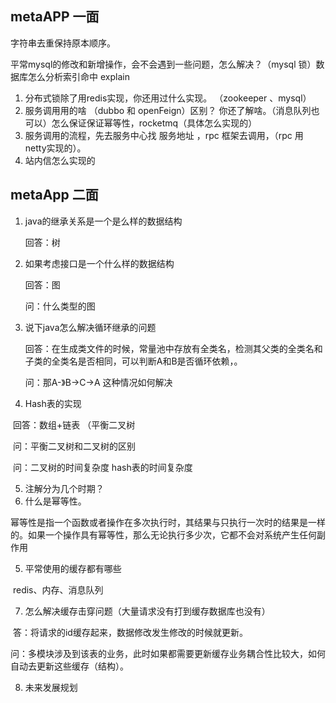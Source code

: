## **metaAPP 一面**

字符串去重保持原本顺序。

平常mysql的修改和新增操作，会不会遇到一些问题，怎么解决？（mysql 锁）数据库怎么分析索引命中 explain

1. 分布式锁除了用redis实现，你还用过什么实现。 （zookeeper 、mysql）
2. 服务调用用的啥 （dubbo 和 openFeign）区别？ 你还了解啥。（消息队列也可以）怎么保证保证幂等性，rocketmq（具体怎么实现的）
3. 服务调用的流程，先去服务中心找 服务地址 ，rpc 框架去调用，（rpc 用 netty实现的）。
4. 站内信怎么实现的

## **metaApp 二面**

1. java的继承关系是一个是么样的数据结构  

   回答：树

2. 如果考虑接口是一个什么样的数据结构

   回答：图 

   问：什么类型的图 

3. 说下java怎么解决循环继承的问题

   回答：在生成类文件的时候，常量池中存放有全类名，检测其父类的全类名和子类的全类名是否相同，可以判断A和B是否循环依赖，。

   问：那A-》B->C->A 这种情况如何解决

4. Hash表的实现

​		回答：数组+链表 （平衡二叉树

​		问：平衡二叉树和二叉树的区别

​		问：二叉树的时间复杂度 hash表的时间复杂度

5. 注解分为几个时期？
6. 什么是幂等性。

​		幂等性是指一个函数或者操作在多次执行时，其结果与只执行一次时的结果是一样的。如果一个操作具有幂等性，那么无论执行多少次，它都不会对系统产生任何副作用

5. 平常使用的缓存都有哪些

​		redis、内存、消息队列

7. 怎么解决缓存击穿问题（大量请求没有打到缓存数据库也没有）

​	答：将请求的id缓存起来，数据修改发生修改的时候就更新。

问：多模块涉及到该表的业务，此时如果都需要更新缓存业务耦合性比较大，如何自动去更新这些缓存（结构）。

8. 未来发展规划

